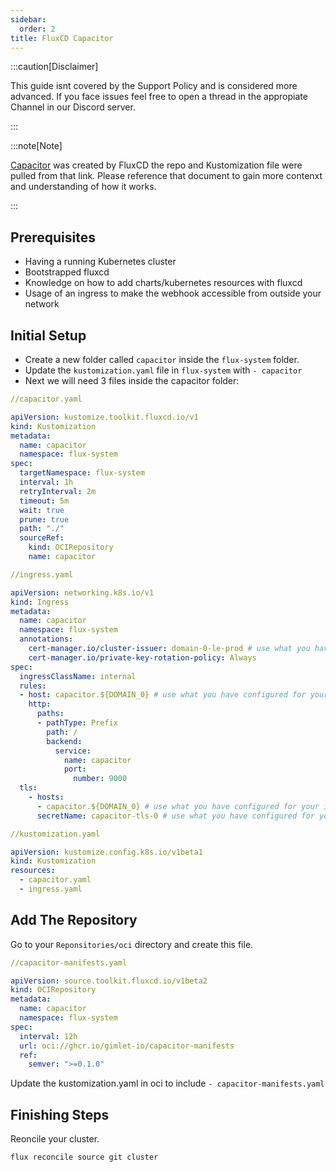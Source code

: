 ```yaml
---
sidebar:
  order: 2
title: FluxCD Capacitor
---
```


:::caution[Disclaimer]

This guide isnt covered by the Support Policy and is considered more advanced.
If you face issues feel free to open a thread in the appropiate Channel in our Discord server.

:::

:::note[Note]

[Capacitor](https://fluxcd.io/blog/2024/02/introducing-capacitor/) was created by FluxCD the repo and Kustomization file were pulled from that link. Please reference that document to gain more contenxt and understanding of how it works.

:::

## Prerequisites

- Having a running Kubernetes cluster
- Bootstrapped fluxcd
- Knowledge on how to add charts/kubernetes resources with fluxcd
- Usage of an ingress to make the webhook accessible from outside your network

## Initial Setup

- Create a new folder called `capacitor` inside the `flux-system` folder.
- Update the `kustomization.yaml` file in `flux-system` with `- capacitor`
- Next we will need 3 files inside the capacitor folder:


```yaml
//capacitor.yaml

apiVersion: kustomize.toolkit.fluxcd.io/v1
kind: Kustomization
metadata:
  name: capacitor
  namespace: flux-system
spec:
  targetNamespace: flux-system
  interval: 1h
  retryInterval: 2m
  timeout: 5m
  wait: true
  prune: true
  path: "./"
  sourceRef:
    kind: OCIRepository
    name: capacitor
```

```yaml
//ingress.yaml

apiVersion: networking.k8s.io/v1
kind: Ingress
metadata:
  name: capacitor
  namespace: flux-system
  annotations:
    cert-manager.io/cluster-issuer: domain-0-le-prod # use what you have configured for your ingress
    cert-manager.io/private-key-rotation-policy: Always
spec:
  ingressClassName: internal
  rules:
  - host: capacitor.${DOMAIN_0} # use what you have configured for your ingress
    http:
      paths:
      - pathType: Prefix
        path: /
        backend:
          service:
            name: capacitor
            port:
              number: 9000
  tls:
    - hosts:
      - capacitor.${DOMAIN_0} # use what you have configured for your ingress
      secretName: capacitor-tls-0 # use what you have configured for your ingress
```

``` yaml
//kustomization.yaml

apiVersion: kustomize.config.k8s.io/v1beta1
kind: Kustomization
resources:
  - capacitor.yaml
  - ingress.yaml
```

## Add The Repository

Go to your `Reponsitories/oci` directory and create this file.

``` yaml
//capacitor-manifests.yaml

apiVersion: source.toolkit.fluxcd.io/v1beta2
kind: OCIRepository
metadata:
  name: capacitor
  namespace: flux-system
spec:
  interval: 12h
  url: oci://ghcr.io/gimlet-io/capacitor-manifests
  ref:
    semver: ">=0.1.0"
```

Update the kustomization.yaml in oci to include `- capacitor-manifests.yaml`

## Finishing Steps

Reoncile your cluster.

  ``` shell
  flux reconcile source git cluster
  ```
